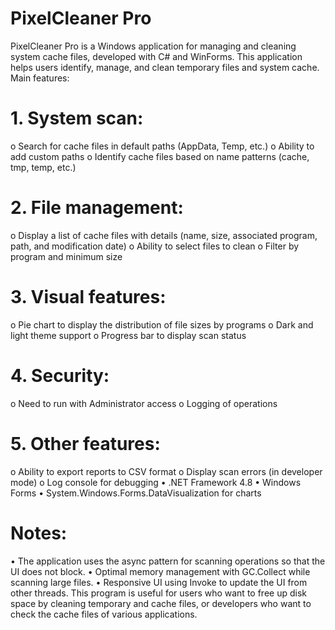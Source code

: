# PixelCleaner Pro
PixelCleaner Pro is a Windows application for managing and cleaning system cache files, developed with C# and WinForms. This application helps users identify, manage, and clean temporary files and system cache.
Main features:
# 1. System scan:
o Search for cache files in default paths (AppData, Temp, etc.)
o Ability to add custom paths
o Identify cache files based on name patterns (cache, tmp, temp, etc.)
# 2. File management:
o Display a list of cache files with details (name, size, associated program, path, and modification date)
o Ability to select files to clean
o Filter by program and minimum size
# 3. Visual features:
o Pie chart to display the distribution of file sizes by programs
o Dark and light theme support
o Progress bar to display scan status
# 4. Security:
o Need to run with Administrator access
o Logging of operations
# 5. Other features:
o Ability to export reports to CSV format
o Display scan errors (in developer mode)
o Log console for debugging
• .NET Framework 4.8
• Windows Forms
• System.Windows.Forms.DataVisualization for charts
# Notes:
• The application uses the async pattern for scanning operations so that the UI does not block.
• Optimal memory management with GC.Collect while scanning large files.
• Responsive UI using Invoke to update the UI from other threads.
This program is useful for users who want to free up disk space by cleaning temporary and cache files, or developers who want to check the cache files of various applications.

